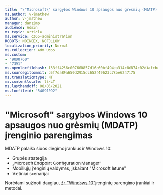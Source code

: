 ```yaml
---
title: "\"Microsoft\" sargybos Windows 10 apsaugos nuo grėsmių (MDATP) įrenginio parengimas"
ms.author: v-jmathew
author: v-jmathew
manager: dansimp
audience: Admin
ms.topic: article
ms.service: o365-administration
ROBOTS: NOINDEX, NOFOLLOW
localization_priority: Normal
ms.collection: Adm_O365
ms.custom:
- "9000760"
- "7391"
ms.openlocfilehash: 133ff4256c007600857d16d60bf494ea314c8d874c02d3afcbc3ff1a29b9c802
ms.sourcegitcommit: b5f7da89a650d2915dc652449623c78be6247175
ms.translationtype: MT
ms.contentlocale: lt-LT
ms.lasthandoff: 08/05/2021
ms.locfileid: "54091092"
---
```

# <a name="onboard-a-windows-10-device-to-microsoft-defender-advanced-threat-protection-mdatp"></a>"Microsoft" sargybos Windows 10 apsaugos nuo grėsmių (MDATP) įrenginio parengimas

MDATP palaiko šiuos diegimo įrankius ir Windows 10:

- Grupės strategija
- „Microsoft Endpoint Configuration Manager“
- Mobiliųjų įrenginių valdymas, įskaitant "Microsoft Intune"
- Vietiniai scenarijai

Norėdami sužinoti daugiau, [žr. "Windows 10"](https://go.microsoft.com/fwlink/?linkid=2143460)įrenginių parengimo įrankiai ir metodai.
